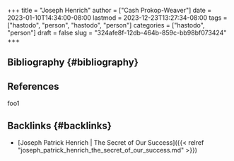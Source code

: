 +++
title = "Joseph Henrich"
author = ["Cash Prokop-Weaver"]
date = 2023-01-10T14:34:00-08:00
lastmod = 2023-12-23T13:27:34-08:00
tags = ["hastodo", "person", "hastodo", "person"]
categories = ["hastodo", "person"]
draft = false
slug = "324afe8f-12db-464b-859c-bb98bf073424"
+++

## Bibliography {#bibliography}

## References

<style>.csl-entry{text-indent: -1.5em; margin-left: 1.5em;}</style><div class="csl-bib-body">
</div>

foo1


## Backlinks {#backlinks}

-   [Joseph Patrick Henrich | The Secret of Our Success]({{< relref "joseph_patrick_henrich_the_secret_of_our_success.md" >}})
